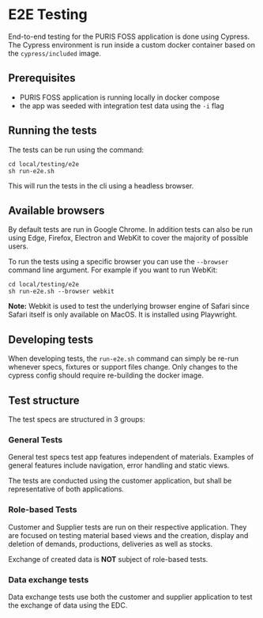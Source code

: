 # E2E Testing

End-to-end testing for the PURIS FOSS application is done using Cypress. The Cypress environment is run inside a custom docker container based on the `cypress/included` image.

## Prerequisites

* PURIS FOSS application is running locally in docker compose
* the app was seeded with integration test data using the `-i` flag

## Running the tests

The tests can be run using the command:

```shell
cd local/testing/e2e
sh run-e2e.sh
```

This will run the tests in the cli using a headless browser.

## Available browsers

By default tests are run in Google Chrome. In addition tests can also be run using Edge, Firefox, Electron and WebKit to cover the majority of possible users.

To run the tests using a specific browser you can use the `--browser` command line argument. For example if you want to run WebKit:

```shell
cd local/testing/e2e
sh run-e2e.sh --browser webkit
```

**Note:** Webkit is used to test the underlying browser engine of Safari since Safari itself is only available on MacOS. It is installed using Playwright.

## Developing tests

When developing tests, the `run-e2e.sh` command can simply be re-run whenever specs, fixtures or support files change. Only changes to the cypress config should require re-building the docker image.

## Test structure

The test specs are structured in 3 groups:

### General Tests

General test specs test app features independent of materials. Examples of general features include navigation, error handling and static views.

The tests are conducted using the customer application, but shall be representative of both applications.

### Role-based Tests

Customer and Supplier tests are run on their respective application. They are focused on testing material based views and the creation, display and deletion of demands, productions, deliveries as well as stocks.

Exchange of created data is **NOT** subject of role-based tests.

### Data exchange tests

Data exchange tests use both the customer and supplier application to test the exchange of data using the EDC.
